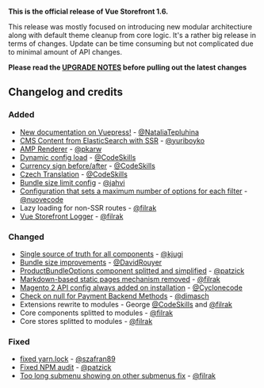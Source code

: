 **This is the official release of Vue Storefront 1.6.**

This release was mostly focused on introducing new modular architectiure along with default theme cleanup from core logic. 
It's a rather big release in terms of changes. Update can be time consuming but not complicated due to minimal amount of API changes.

**Please read the [UPGRADE NOTES](https://github.com/DivanteLtd/vue-storefront/blob/master/doc/Upgrade%20notes.md) before pulling out the latest changes**


## Changelog and credits

### Added
- [New documentation on Vuepress!](https://github.com/DivanteLtd/vue-storefront/pull/2041) - [@NataliaTepluhina](https://github.com/NataliaTepluhina)
- [CMS Content from ElasticSearch with SSR](https://github.com/DivanteLtd/vue-storefront/pull/2001) - [@yuriboyko](https://github.com/yuriboyko)
- [AMP Renderer](https://github.com/DivanteLtd/vue-storefront/pull/2018) - [@pkarw](https://github.com/pkarw)
- [Dynamic config load](https://github.com/DivanteLtd/vue-storefront/pull/1981) - [@CodeSkills](https://github.com/CodeSkills)
- [Currency sign before/after](https://github.com/DivanteLtd/vue-storefront/pull/1982) - [@CodeSkills](https://github.com/CodeSkills)
- [Czech Translation](https://github.com/DivanteLtd/vue-storefront/pull/2014) - [@CodeSkills](https://github.com/CodeSkills)
- [Bundle size limit config](https://github.com/DivanteLtd/vue-storefront/pull/2003) - [@jahvi](https://github.com/jahvi)
- [Configuration that sets a maximum number of options for each filter](https://github.com/DivanteLtd/vue-storefront/pull/2016) - [@nuovecode](https://github.com/nuovecode)
- Lazy loading for non-SSR routes - [@filrak](https://github.com/filrak)
- [Vue Storefront Logger](https://github.com/DivanteLtd/vue-storefront/pull/2011) - [@filrak](https://github.com/filrak)
### Changed
- [Single source of truth for all components](https://github.com/DivanteLtd/vue-storefront/pull/1976) - [@kjugi](https://github.com/kjugi)
- [Bundle size improvements](https://github.com/DivanteLtd/vue-storefront/pull/1983) - [@DavidRouyer](https://github.com/DavidRouyer)
- [ProductBundleOptions component splitted and simplified](https://github.com/DivanteLtd/vue-storefront/pull/2006) - [@patzick](https://github.com/patzick)
- [Markdown-based static pages mechanism removed](https://github.com/DivanteLtd/vue-storefront/pull/2024) - [@filrak](https://github.com/filrak)
- [Magento 2 API config always added on installation](https://github.com/DivanteLtd/vue-storefront/pull/2036) - [@Cyclonecode](https://github.com/Cyclonecode)
- [Check on null for Payment Backend Methods](https://github.com/DivanteLtd/vue-storefront/pull/2040) - [@dimasch](https://github.com/dimasch)
- Extensions rewrite to modules - George [@CodeSkills](https://github.com/CodeSkills) and [@filrak](https://github.com/filrak)
- Core components splitted to modules - [@filrak](https://github.com/filrak)
- Core stores splitted to modules - [@filrak](https://github.com/filrak)
### Fixed
- [fixed yarn.lock](https://github.com/DivanteLtd/vue-storefront/pull/1978) - [@szafran89](https://github.com/szafran89)
- [Fixed NPM audit](https://github.com/DivanteLtd/vue-storefront/pull/2017) - [@patzick](https://github.com/patzick)
- [Too long submenu showing on other submenus fix](https://github.com/DivanteLtd/vue-storefront/pull/2043)  - [@filrak](https://github.com/filrak)
